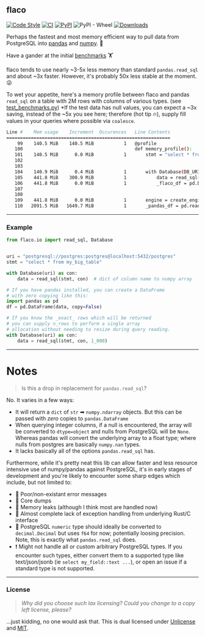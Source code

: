 ## flaco

[![Code Style](https://img.shields.io/badge/code%20style-black-000000.svg)](https://github.com/python/black)
[![CI](https://github.com/milesgranger/flaco/actions/workflows/CI.yml/badge.svg?branch=master)](https://github.com/milesgranger/flaco/actions/workflows/CI.yml)
[![PyPI](https://img.shields.io/pypi/v/flaco.svg)](https://pypi.org/project/flaco)
![PyPI - Wheel](https://img.shields.io/pypi/wheel/flaco)
[![Downloads](https://pepy.tech/badge/flaco/month)](https://pepy.tech/project/flaco)

Perhaps the fastest and most memory efficient way to
pull data from PostgreSQL into [pandas](https://pandas.pydata.org/) 
and [numpy](https://numpy.org/doc/stable/index.html). 🚀

Have a gander at the initial [benchmarks](./benchmarks) 🏋

flaco tends to use nearly ~3-5x less memory than standard `pandas.read_sql` 
and about ~3x faster. However, it's probably 50x less stable at the moment. 😜

To wet your appetite, here's a memory profile between flaco and pandas `read_sql` 
on a table with 2M rows with columns of various types. (see [test_benchmarks.py](benchmarks/test_benchmarks.py))
*If the test data has null values, you can expect a ~3x saving, instead of the ~5x 
you see here; therefore (hot tip 🔥), supply fill values in your queries where possible via `coalesce`.
```bash
Line #    Mem usage    Increment  Occurences   Line Contents
============================================================
    99    140.5 MiB    140.5 MiB           1   @profile
   100                                         def memory_profile():
   101    140.5 MiB      0.0 MiB           1       stmt = "select * from test_table"
   102                                         
   103                                             
   104    140.9 MiB      0.4 MiB           1       with Database(DB_URI) as con:
   105    441.8 MiB    300.9 MiB           1           data = read_sql(stmt, con)
   106    441.8 MiB      0.0 MiB           1           _flaco_df = pd.DataFrame(data, copy=False)
   107                                         
   108                                             
   109    441.8 MiB      0.0 MiB           1       engine = create_engine(DB_URI)
   110   2091.5 MiB   1649.7 MiB           1       _pandas_df = pd.read_sql(stmt, engine)
```

---

### Example

```python
from flaco.io import read_sql, Database


uri = "postgresql://postgres:postgres@localhost:5432/postgres"
stmt = "select * from my_big_table"

with Database(uri) as con:
    data = read_sql(stmt, con)  # dict of column name to numpy array

# If you have pandas installed, you can create a DataFrame
# with zero copying like this:
import pandas as pd
df = pd.DataFrame(data, copy=False)

# If you know the _exact_ rows which will be returned
# you can supply n_rows to perform a single array 
# allocation without needing to resize during query reading.
with Database(uri) as con:
    data = read_sql(stmt, con, 1_000)
```

---

# Notes

> Is this a drop in replacement for `pandas.read_sql`?

No. It varies in a few ways:
- It will return a `dict` of `str` ➡ `numpy.ndarray` objects. But this 
  can be passed with _zero_ copies to  `pandas.DataFrame`
- When querying integer columns, if a null is encountered, the array will be 
  converted to `dtype=object` and nulls from PostgreSQL will be `None`. 
  Whereas pandas will convert the underlying array to a float type; where nulls
  from postgres are basically `numpy.nan` types.
- It lacks basically all of the options `pandas.read_sql` has.


Furthermore, while it's pretty neat this lib can allow faster and less resource
intensive use of numpy/pandas against PostgreSQL, it's in early 
stages of development and you're likely to encounter some sharp edges
which include, but not limited to:

- 📝 Poor/non-existant error messages
- 💩 Core dumps
- 🚰 Memory leaks (although I think most are handled now)
- 🦖 Almost complete lack of exception handling from underlying Rust/C interface
- 📍 PostgreSQL `numeric` type should ideally be converted to `decimal.Decimal`
     but uses `f64` for now; potentially loosing precision. Note, this
     is exactly what `pandas.read_sql` does. 
- ❗ Might not handle all or custom arbitrary PostgreSQL types. If you encounter
   such types, either convert them to a supported type like text/json/jsonb 
   (ie `select my_field::text ...`), or open an issue if a standard type is not 
   supported.

---

### License

> _Why did you choose such lax licensing? Could you change to a copy left license, please?_

...just kidding, no one would ask that. This is dual licensed under 
[Unlicense](LICENSE) and [MIT](LICENSE-MIT). 
